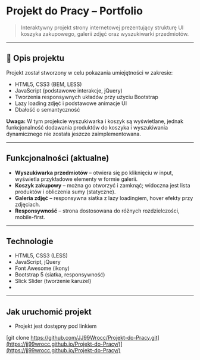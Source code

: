 # Projekt do Pracy – Portfolio

> Interaktywny projekt strony internetowej prezentujący strukturę UI koszyka zakupowego, galerii zdjęć oraz wyszukiwarki przedmiotów.  

---

## 🔹 Opis projektu
Projekt został stworzony w celu pokazania umiejętności w zakresie:  
- HTML5, CSS3 (BEM, LESS)  
- JavaScript (podstawowe interakcje, jQuery)  
- Tworzenia responsywnych układów przy użyciu Bootstrap  
- Lazy loading zdjęć i podstawowe animacje UI
- Dbałość o semantyczność

**Uwaga:** W tym projekcie wyszukiwarka i koszyk są wyświetlane, jednak funkcjonalność dodawania produktów do koszyka i wyszukiwania dynamicznego nie została jeszcze zaimplementowana.  

---

##  Funkcjonalności (aktualne)
- **Wyszukiwarka przedmiotów** – otwiera się po kliknięciu w input, wyświetla przykładowe elementy w formie galerii.  
- **Koszyk zakupowy** – można go otworzyć i zamknąć; widoczna jest lista produktów i obliczenia sumy (statyczne).  
- **Galeria zdjęć** – responsywna siatka z lazy loadingiem, hover efekty przy zdjęciach.  
- **Responsywność** – strona dostosowana do różnych rozdzielczości, mobile-first.  

---

##  Technologie
- HTML5, CSS3 (LESS)  
- JavaScript, jQuery  
- Font Awesome (ikony)  
- Bootstrap 5 (siatka, responsywność)
- Slick Slider (tworzenie karuzel)
- 

---

##  Jak uruchomić projekt
- Projekt jest dostępny pod linkiem

[git clone https://github.com/JJ99Wrocc/Projekt-do-Pracy.git](https://jj99wrocc.github.io/Projekt-do-Pracy/)](https://jj99wrocc.github.io/Projekt-do-Pracy/)
